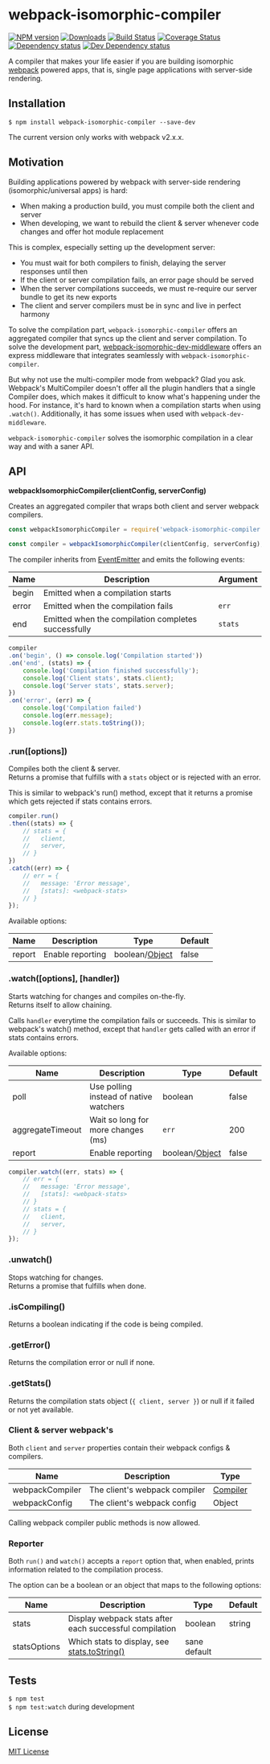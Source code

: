 # webpack-isomorphic-compiler

[![NPM version][npm-image]][npm-url] [![Downloads][downloads-image]][npm-url] [![Build Status][travis-image]][travis-url] [![Coverage Status][codecov-image]][codecov-url] [![Dependency status][david-dm-image]][david-dm-url] [![Dev Dependency status][david-dm-dev-image]][david-dm-dev-url]

[npm-url]:https://npmjs.org/package/webpack-isomorphic-compiler
[npm-image]:http://img.shields.io/npm/v/webpack-isomorphic-compiler.svg
[downloads-image]:http://img.shields.io/npm/dm/webpack-isomorphic-compiler.svg
[travis-url]:https://travis-ci.org/moxystudio/webpack-isomorphic-compiler
[travis-image]:http://img.shields.io/travis/moxystudio/webpack-isomorphic-compiler/master.svg
[codecov-url]:https://codecov.io/gh/moxystudio/webpack-isomorphic-compiler
[codecov-image]:https://img.shields.io/codecov/c/github/moxystudio/webpack-isomorphic-compiler/master.svg
[david-dm-url]:https://david-dm.org/moxystudio/webpack-isomorphic-compiler
[david-dm-image]:https://img.shields.io/david/moxystudio/webpack-isomorphic-compiler.svg
[david-dm-dev-url]:https://david-dm.org/moxystudio/webpack-isomorphic-compiler#info=devDependencies
[david-dm-dev-image]:https://img.shields.io/david/dev/moxystudio/webpack-isomorphic-compiler.svg

A compiler that makes your life easier if you are building isomorphic [webpack](https://webpack.js.org/) powered apps, that is, single page applications with server-side rendering.


## Installation

`$ npm install webpack-isomorphic-compiler --save-dev`

The current version only works with webpack v2.x.x.


## Motivation

Building applications powered by webpack with server-side rendering (isomorphic/universal apps) is hard:

- When making a production build, you must compile both the client and server
- When developing, we want to rebuild the client & server whenever code changes and offer hot module replacement

This is complex, especially setting up the development server:

- You must wait for both compilers to finish, delaying the server responses until then
- If the client or server compilation fails, an error page should be served
- When the server compilations succeeds, we must re-require our server bundle to get its new exports
- The client and server compilers must be in sync and live in perfect harmony

To solve the compilation part, `webpack-isomorphic-compiler` offers an aggregated compiler that syncs up the client and server compilation.
To solve the development part, [webpack-isomorphic-dev-middleware](https://github.com/moxystudio/webpack-isomorphic-dev-middleware) offers an express middleware that integrates seamlessly with `webpack-isomorphic-compiler`.

But why not use the multi-compiler mode from webpack? Glad you ask.
Webpack's MultiCompiler doesn't offer all the plugin handlers that a single Compiler does, which makes it difficult to know what's happening under the hood. For instance, it's hard to known when a compilation starts when using `.watch()`.
Additionally, it has some issues when used with `webpack-dev-middleware`.

`webpack-isomorphic-compiler` solves the isomorphic compilation in a clear way and with a saner API.


## API

**webpackIsomorphicCompiler(clientConfig, serverConfig)**

Creates an aggregated compiler that wraps both client and server webpack compilers.   

```js
const webpackIsomorphicCompiler = require('webpack-isomorphic-compiler');

const compiler = webpackIsomorphicCompiler(clientConfig, serverConfig);
```

The compiler inherits from [EventEmitter](https://nodejs.org/api/events.html) and emits the following events:

| Name   | Description   | Argument |
| ------ | ------------- | -------- |
| begin | Emitted when a compilation starts | |
| error | Emitted when the compilation fails | `err` |
| end | Emitted when the compilation completes successfully | `stats` |

```js
compiler
.on('begin', () => console.log('Compilation started'))
.on('end', (stats) => {
    console.log('Compilation finished successfully');
    console.log('Client stats', stats.client);
    console.log('Server stats', stats.server);
})
.on('error', (err) => {
    console.log('Compilation failed')
    console.log(err.message);
    console.log(err.stats.toString());
})
```

### .run([options])

Compiles both the client & server.   
Returns a promise that fulfills with a `stats` object or is rejected with an error.

This is similar to webpack's run() method, except that it returns a promise which gets rejected if stats contains errors.

```js
compiler.run()
.then((stats) => {
    // stats = {
    //   client,
    //   server,
    // }
})
.catch((err) => {
    // err = {
    //   message: 'Error message',
    //   [stats]: <webpack-stats>
    // }
});
```

Available options:

| Name   | Description   | Type     | Default  |
| ------ | ------------- | -------- | -------- |
| report | Enable reporting | boolean/[Object](#reporter) | false


### .watch([options], [handler])

Starts watching for changes and compiles on-the-fly.   
Returns itself to allow chaining.

Calls `handler` everytime the compilation fails or succeeds.
This is similar to webpack's watch() method, except that `handler` gets called with an error if stats contains errors.

Available options:

| Name   | Description   | Type     | Default |
| ------ | ------------- | -------- | ------- |
| poll | Use polling instead of native watchers | boolean | false
| aggregateTimeout | Wait so long for more changes (ms) | `err` | 200
| report | Enable reporting | boolean/[Object](#reporter) | false

```js
compiler.watch((err, stats) => {
    // err = {
    //   message: 'Error message',
    //   [stats]: <webpack-stats>
    // }
    // stats = {
    //   client,
    //   server,
    // }
});
```

### .unwatch()

Stops watching for changes.   
Returns a promise that fulfills when done.


### .isCompiling()

Returns a boolean indicating if the code is being compiled.


### .getError()

Returns the compilation error or null if none.


### .getStats()

Returns the compilation stats object (`{ client, server }`) or null if it failed or not yet available.


### Client & server webpack's

Both `client` and `server` properties contain their webpack configs & compilers.

| Name   | Description   | Type     |
| ------ | ------------- | -------- |
| webpackCompiler | The client's webpack compiler | [Compiler](https://github.com/webpack/webpack/blob/bd753567da1248624beaaea14af31d6dbe303411/lib/Compiler.js#L153) |
| webpackConfig | The client's webpack config | Object |

Calling webpack compiler public methods is now allowed.


### Reporter

Both `run()` and `watch()` accepts a `report` option that, when enabled, prints information related to the compilation process.

The option can be a boolean or an object that maps to the following options:

| Name   | Description   | Type     | Default |
| ------ | ------------- | -------- | ------- |
| stats | Display webpack stats after each successful compilation | boolean|string | false
| statsOptions | Which stats to display, see [stats.toString()](https://webpack.js.org/api/node/#stats-object) | sane default


## Tests

`$ npm test`   
`$ npm test:watch` during development


## License

[MIT License](http://opensource.org/licenses/MIT)
